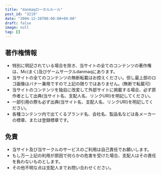 ```yaml
---
title: "danmaqローカルルール"
post_id: "3219"
date: "2004-12-28T00:00:00+09:00"
draft: false
image: null
tag: []
---
```



## 著作権情報



  * 特別に明記されている場合を除き、当サイトの全てのコンテンツの著作権は、Mc(まく)及びゲームサークルdanmaqにあります。
  * 当サイトの全てのコンテンツの無断転載はお控えください。但し最上部のロゴ画像はバナー兼用ですので上記の限りではありません。(無断で転載可)
  * 当サイトのコンテンツを独自に改変して外部サイトに掲載する場合、必ず原作者として出典(当サイト名、支配人名、リンクURI)を明記してください。
  * 一部引用の際も必ず出典(当サイト名、支配人名、リンクURI)を明記してください。
  * 各種コンテンツ内で出てくるブランド名、会社名、製品名などは各メーカーの標章、または登録標章です。
## 免責



  * 当サイト及び当サークルのサービスのご利用は自己責任でお願いします。
  * もし万一上記の利用が原因で何らかの危害を受けた場合、支配人はその責任を負わないものとします。
  * その他不明な点は支配人までお問い合わせください。
